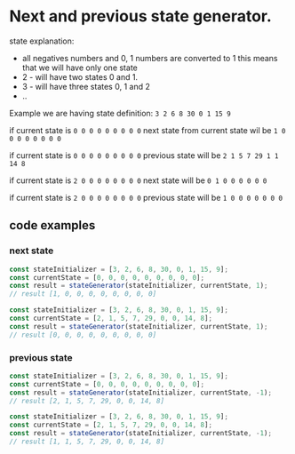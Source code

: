 # Next and previous state generator.

state explanation:

* all negatives numbers and 0, 1 numbers are converted to 1 this means that we will have only one state
* 2 - will have two states 0 and 1.
* 3 - will have three states 0, 1 and 2 
* ..

Example we are having state definition: `3 2 6 8 30 0 1 15 9`

if current state is `0 0 0 0 0 0 0 0 0`
next state from current state wil be `1 0 0 0 0 0 0 0 0`

if current state is `0 0 0 0 0 0 0 0 0`
previous state will be `2 1 5 7 29 1 1 14 8`

if current state is `2 0 0 0 0 0 0 0 0`
next state will be `0 1 0 0 0 0 0 0`

if current state is `2 0 0 0 0 0 0 0 0`
previous state will be `1 0 0 0 0 0 0 0`

## code examples

### next state

```javascript
const stateInitializer = [3, 2, 6, 8, 30, 0, 1, 15, 9];
const currentState = [0, 0, 0, 0, 0, 0, 0, 0, 0];
const result = stateGenerator(stateInitializer, currentState, 1);
// result [1, 0, 0, 0, 0, 0, 0, 0, 0]
```

```javascript
const stateInitializer = [3, 2, 6, 8, 30, 0, 1, 15, 9];
const currentState = [2, 1, 5, 7, 29, 0, 0, 14, 8];
const result = stateGenerator(stateInitializer, currentState, 1);
// result [0, 0, 0, 0, 0, 0, 0, 0, 0]
```

### previous state

```javascript
const stateInitializer = [3, 2, 6, 8, 30, 0, 1, 15, 9];
const currentState = [0, 0, 0, 0, 0, 0, 0, 0, 0];
const result = stateGenerator(stateInitializer, currentState, -1);
// result [2, 1, 5, 7, 29, 0, 0, 14, 8]
```

```javascript
const stateInitializer = [3, 2, 6, 8, 30, 0, 1, 15, 9];
const currentState = [2, 1, 5, 7, 29, 0, 0, 14, 8];
const result = stateGenerator(stateInitializer, currentState, -1);
// result [1, 1, 5, 7, 29, 0, 0, 14, 8]
```
